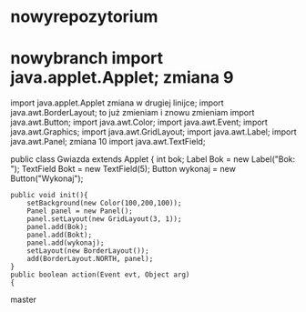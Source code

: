 # nowyrepozytorium
nowybranch
import java.applet.Applet;
zmiana 9
=======
import java.applet.Applet zmiana w drugiej linijce;
import java.awt.BorderLayout;    to już zmieniam i znowu zmieniam
import java.awt.Button;
import java.awt.Color;
import java.awt.Event;
import java.awt.Graphics;
import java.awt.GridLayout;
import java.awt.Label;
import java.awt.Panel; zmiana 10
import java.awt.TextField;
 
public class Gwiazda extends Applet 
{
    int bok;
    Label Bok = new Label("Bok: ");
    TextField Bokt = new TextField(5);
    Button wykonaj = new Button("Wykonaj");
     
    public void init(){
        setBackground(new Color(100,200,100));
        Panel panel = new Panel();
        panel.setLayout(new GridLayout(3, 1));
        panel.add(Bok);
        panel.add(Bokt);
        panel.add(wykonaj);
        setLayout(new BorderLayout());
        add(BorderLayout.NORTH, panel);
    }
    public boolean action(Event evt, Object arg) 
    {
 master
